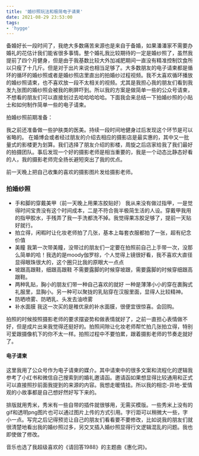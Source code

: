 ```yaml
---
title: '婚纱照玩法和极简电子请柬'
date: 2021-08-29 23:53:00
tags:
- 'hygge'
---
```


备婚好长一段时间了，我绝大多数痛苦来源也是来自于备婚，如果潘潘家不需要办婚礼的花估计我们能省很多事情。整个婚礼我比较期待的一定是婚纱照了，虽然我提前了四个月健身，但是由于我基数比较大外加减肥期间一直没有精准控制饮食所以只瘦了十几斤。但是对于出片来说也相当足够了。大多数朋友的电子请柬都是循环的循环的婚纱照或者是婚纱照店里直出的拍婚纱过程视频。我不太喜欢循环播放的婚纱照请柬，也不喜欢放一段不太相关的视频。尤其是我担心我的朋友们看到我发九张图的婚纱照会被我的刷屏吓到。所以我的方案是做简单一些的公众号请柬，不想看的朋友们可以直接划过去哈哈哈哈哈。下面我会来总结一下拍婚纱照的小贴士和如何制作简单一些的电子请柬。

拍婚纱照前期准备：

我之前还准备做一些护肤类的医美。持续一段时间地健身过后发现这个环节是可以省略的。
在婚博会或者经过朋友的介绍去相应的摄影店是最实惠的，其中又一批量式的影楼更为划算。我们选择了朋友介绍的影楼，周旋之后店家给我了我们最好的拍摄团队。事后发现一个好的摄影老师是相当重要的，我是一个动态比静态好看的人，我的摄影老师完全扬长避短突出了我的优点。

前一天晚上把自己收集的喜欢的摄影图片发给摄影老师。

### 拍婚纱照

- 手和脚的穿戴美甲（前一天晚上用果冻胶贴好）
我从来没有做过指甲，一是觉得时间宝贵没有这个时间成本，二是不符合我半极简生活的人设。穿戴甲我用的指甲胶水，手残弄了我一手洗都洗不掉。我觉得果冻胶足够了，提前一天贴好就行。
- 拍立得，闲暇时让化妆老师拍了几张，基本上每套衣服都拍了一张，超有纪念价值
- 美瞳
我第一次带美瞳，没带过的朋友们一定要在拍照前自己上手带一次，没那么简单的哈！我选的是moody伽罗棕，个人觉得上镜很好看，我不喜欢大直径显得眼珠很大的，这个圈只比我的原眼大一点点
- 坡跟高跟鞋，细跟高跟鞋
不需要露脚的时候穿坡跟，需要露脚的时候穿细跟高跟鞋。
- 两种乳贴，胸小的朋友们带一种自己喜欢的就好
一种是薄薄小小的穿在裹胸式礼服里，显胸小。另一种可以聚拢的乳贴穿在汉服里面，显得人比较精神。
- 防晒喷雾、防晒乳、头发去油喷雾
- 补水面膜
我这一次买的是稚优泉的补水面膜，很便宜很惊喜。会回购。

拍照的时候按照摄影老师的要求摆姿势和做表情就好了，之前一直担心表情做不好，但是成片出来我觉得还挺好的。拍照间隙让化妆老师帮忙拍几张拍立得，特别可爱跟摄像机下的你不太一样。拍照过程中不要怕累，跟着摄影老师的节奏走就好了。

#### 电子请柬

这里我用了公众号作为电子请柬的媒介。其中请柬中的很多文案和流程化的逻辑我参考了小红书和微信自己搜索到的婚礼邀请函。邀请函如果想显得比较通用和正式可以直接照抄前面我提到的来源的内容。我想走暖情挂。所以我的相恋-异地-爱情观的小故事都是自己想好然好写下来的。

排版就用秀米，秀米有一些自带的插件就很够用，无需买模版。一些秀米上没有的gif和透明png图片也可以通过图片上传的方式引用。字行距可以稍微大一些，字小一点。写完之后记得预览让自己的朋友们看看要不要修改，比如说我的朋友们就很清楚地看出我的婚纱照过多，另交叉插入婚纱照显得行文逻辑混乱的问题。我也即使做了修改。

音乐也选了我超级喜欢的《请回答1988》的主题曲《惠化洞》。